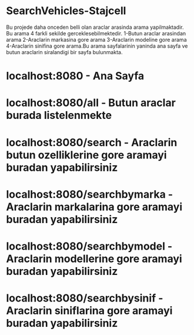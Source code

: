 # SearchVehicles-Stajcell

Bu projede daha onceden belli olan araclar arasinda arama yapilmaktadir. Bu arama 4 farkli sekilde gerceklesebilmektedir. 1-Butun araclar arasindan arama 2-Araclarin markasina gore arama 3-Araclarin modeline gore arama 4-Araclarin sinifina gore arama.Bu arama sayfalarinin yaninda ana sayfa ve butun araclarin siralandigi bir sayfa bulunmakta.

# localhost:8080 - Ana Sayfa

# localhost:8080/all - Butun araclar burada listelenmekte

# localhost:8080/search - Araclarin butun ozelliklerine gore aramayi buradan yapabilirsiniz

# localhost:8080/searchbymarka - Araclarin markalarina gore aramayi buradan yapabilirsiniz

# localhost:8080/searchbymodel - Araclarin modellerine gore aramayi buradan yapabilirsiniz

# localhost:8080/searchbysinif - Araclarin siniflarina gore aramayi buradan yapabilirsiniz

